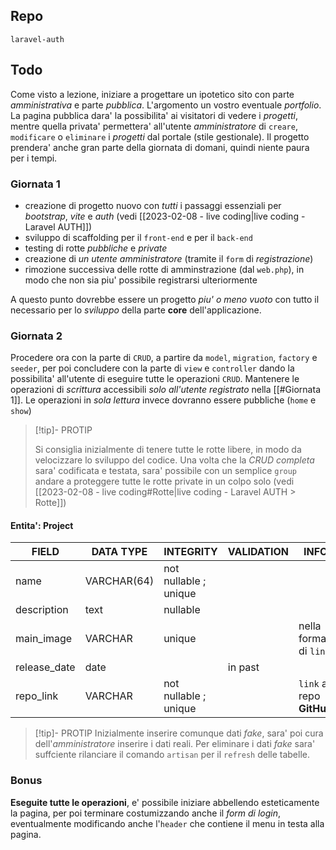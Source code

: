 ## Repo
`laravel-auth`

## Todo
Come visto a lezione, iniziare a progettare un ipotetico sito con parte *amministrativa* e parte *pubblica*. L'argomento un vostro eventuale *portfolio*.
La pagina pubblica dara' la possibilita' ai visitatori di vedere i *progetti*, mentre quella privata' permettera' all'utente *amministratore* di `creare`, `modificare` o `eliminare` i *progetti* dal portale (stile gestionale).
Il progetto prendera' anche gran parte della giornata di domani, quindi niente paura per i tempi.

### Giornata 1
- creazione di progetto nuovo con *tutti* i passaggi essenziali per *bootstrap*, *vite* e *auth* (vedi [[2023-02-08 - live coding|live coding - Laravel AUTH]])
- sviluppo di scaffolding per il `front-end` e per il `back-end`
- testing di rotte *pubbliche* e *private*
- creazione di *un utente amministratore* (tramite il `form` di *registrazione*)
- rimozione successiva delle rotte di amminstrazione (dal `web.php`), in modo che non sia piu' possibile registrarsi ulteriormente

A questo punto dovrebbe essere un progetto *piu' o meno vuoto* con tutto il necessario per lo *sviluppo* della parte **core** dell'applicazione.

### Giornata 2
Procedere ora con la parte di `CRUD`, a partire da `model`, `migration`, `factory` e `seeder`, per poi concludere con la parte di `view` e `controller` dando la possibilita' all'utente di eseguire tutte le operazioni `CRUD`.
Mantenere le operazioni di *scrittura* accessibili *solo all'utente registrato* nella [[#Giornata 1]]. Le operazioni in *sola lettura* invece dovranno essere pubbliche (`home` e `show`)

> [!tip]- PROTIP
> 
> Si consiglia inizialmente di tenere tutte le rotte libere, in modo da velocizzare lo sviluppo del codice. Una volta che la *CRUD completa* sara' codificata e testata, sara' possibile con un semplice `group` andare a proteggere tutte le rotte private in un colpo solo (vedi [[2023-02-08 - live coding#Rotte|live coding - Laravel AUTH > Rotte]])

#### Entita': **Project**
| FIELD | DATA TYPE | INTEGRITY | VALIDATION | INFO |
| - | - | - | - | - |
| name | VARCHAR(64) | not nullable ; unique | 
| description | text | nullable | 
| main_image | VARCHAR | unique | | nella forma di `link` |
| release_date | date | | in past |
| repo_link | VARCHAR | not nullable ; unique | | `link` a repo **GitHub** |

> [!tip]- PROTIP
> Inizialmente inserire comunque dati *fake*, sara' poi cura dell'*amministratore* inserire i dati reali. Per eliminare i dati *fake* sara' suffciente rilanciare il comando `artisan` per il `refresh` delle tabelle.

### Bonus
**Eseguite tutte le operazioni**, e' possibile iniziare abbellendo esteticamente la pagina, per poi terminare costumizzando anche il *form di login*, eventualmente modificando anche l'`header` che contiene il menu in testa alla pagina.
